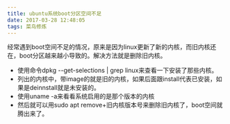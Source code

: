 ```yaml
---
title: ubuntu系统boot分区空间不足
date: 2017-03-28 12:48:05
tags: 菜鸟修炼
---
```

经常遇到boot空间不足的情况，原来是因为linux更新了新的内核，而旧内核还在，boot分区越来越小导致的。解决方法就是删除旧内核。
- 使用命令dpkg --get-selections | grep linux来查看一下安装了那些内核。
- 列出的内核中，带image的就是旧的内核，如果后面跟install代表已安装，如果是deinnstall就是未安装的。
- 使用uname -a来看看系统启用的是那个版本的内核
- 然后就可以用sudo apt remove+旧内核版本号来删除旧内核了，boot空间就腾出来了。